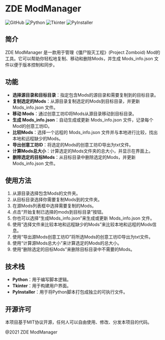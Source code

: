 # ZDE ModManager

![GitHub](https://img.shields.io/github/license/nana/mods管理2.0)
![Python](https://img.shields.io/badge/python-3.8%2B-blue)
![Tkinter](https://img.shields.io/badge/tkinter-8.6%2B-blue)
![PyInstaller](https://img.shields.io/badge/PyInstaller-3.6%2B-blue)

## 简介
ZDE ModManager 是一款用于管理《僵尸毁灭工程》(Project Zomboid) Mod的工具。它可以帮助你轻松地复制、移动和删除Mods，并生成 Mods_info.json 文件以便于版本控制和同步。

## 功能
- **选择源目录和目标目录**：指定包含Mods的源目录和需要复制到的目标目录。
- **复制选定的Mods**：从源目录复制选定的Mods到目标目录，并更新 Mods_info.json 文件。
- **移动 Mods**：通过创意工坊ID将Mods从源目录移动到目标目录。
- **生成 Mods_info.json**：自动生成或更新 Mods_info.json 文件，记录每个Mod的创意工坊ID。
- **比较Mods**：选择一个远程的 Mods_info.json 文件并与本地进行比较，找出本地和远程缺少的Mods。
- **导出创意工坊ID**：将选定的Mods的创意工坊ID导出为txt文件。
- **计算Mods总大小**：计算选定的Mods文件夹的总大小，并显示在界面上。
- **删除选定的目标Mods**：从目标目录中删除选定的Mods，并更新 Mods_info.json 文件。

## 使用方法
1. 从源目录选择包含Mods的文件夹。
2. 从目标目录选择你需要复制Mods到的文件夹。
3. 在源Mods列表框中选择需要复制的Mods。
4. 点击“开始复制已选择的mods到目标目录”按钮。
5. 你也可以选择“生成Mods_info.json”来生成或更新 Mods_info.json 文件。
6. 使用“选择文件来比较本地和远程缺少的Mods”来比较本地和远程的Mods信息。
7. 使用“导出源Mods创意工坊ID”将所选Mods的创意工坊ID导出为txt文件。
8. 使用“计算源Mods总大小”来计算选定的Mods的总大小。
9. 使用“删除选定的目标Mods”来删除目标目录中不需要的Mods。

## 技术栈
- **Python**：用于编写脚本逻辑。
- **Tkinter**：用于构建用户界面。
- **PyInstaller**：用于将Python脚本打包成独立的可执行文件。

## 开源许可
本项目基于MIT协议开源，任何人可以自由使用、修改、分发本项目的代码。

@2021 ZDE ModManager